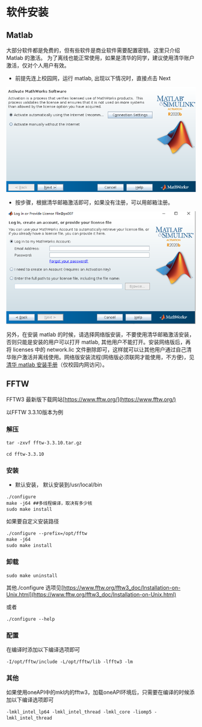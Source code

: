 # 软件安装

## Matlab  
   大部分软件都是免费的，但有些软件是商业软件需要配置密钥。这里只介绍 Matlab 的激活。
   为了离线也能正常使用，如果是清华的同学，建议使用清华账户激活，仅对个人用户有效。

- 前提先连上校园网，运行 matlab, 出现以下情况时，直接点击 Next

![](imag/072cb36b-6e37-4736-80db-11625008ac3d.png)

- 按步骤，根据清华邮箱激活即可，如果没有注册，可以用邮箱注册。

![](imag/0108e4b9-88ad-4c1b-ae40-d45d75be775f.png)

另外，在安装 matlab 的时候，请选择网络版安装，不要使用清华邮箱激活安装，否则只能是安装的用户可以打开 matlab, 其他用户不能打开。安装网络版后，再将 licenses 中的 network.lic 文件删除即可，这样就可以让其他用户通过自己清华账户激活并离线使用。网络版安装流程(网络版必须联网才能使用，不方便)，见[清华 matlab 安装手册](http://its.tsinghua.edu.cn/ggrj.jsp?urltype=tree.TreeTempUrl&wbtreeid=1079)（仅校园内网访问）。

## FFTW

FFTW3 最新版下载网站[https://www.fftw.org/](https://www.fftw.org/)

以FFTW 3.3.10版本为例

###  解压

```shell
tar -zxvf fftw-3.3.10.tar.gz
```

```
cd fftw-3.3.10
```


### 安装
- 默认安装， 默认安装到/usr/local/bin

```shell
./configure
make -j64 ##多线程编译，取决有多少核
sudo make install
```

如果要自定义安装路径

```shell
./configure --prefix=/opt/fftw
make -j64
sudo make install
```

### 卸载

```shell
sudo make uninstall
```

其他./configure 选项见[https://www.fftw.org/fftw3_doc/Installation-on-Unix.html](https://www.fftw.org/fftw3_doc/Installation-on-Unix.html)

或者

```
./configure --help
```

### 配置
在编译时添加以下编译选项即可

```
-I/opt/fftw/include -L/opt/fftw/lib -lfftw3 -lm 
```
### 其他
如果使用oneAPI中的mkl内的fftw3，加载oneAPI环境后，只需要在编译的时候添加以下编译选项即可

```
-lmkl_intel_lp64 -lmkl_intel_thread -lmkl_core -liomp5 -lmkl_intel_thread
```